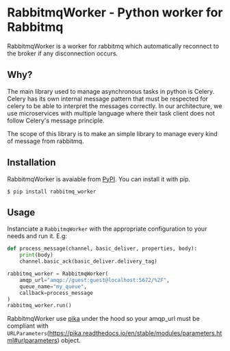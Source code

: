 # RabbitmqWorker - Python worker for Rabbitmq

RabbitmqWorker is a worker for rabbitmq which automatically reconnect to the broker if any disconnection occurs.

## Why?

The main library used to manage asynchronous tasks in python is Celery. Celery has its own internal message pattern that must be respected for celery to be able to interpret the messages correctly. In our architecture, we use microservices with multiple language where their task client does not follow Celery's message principle. 

The scope of this library is to make an simple library to manage every kind of message from rabbitmq.

## Installation

RabbitmqWorker is avaiable from [PyPI](https://pypi.python.org/). You can install it with pip.
```
$ pip install rabbitmq_worker
```

## Usage

Instanciate a `RabbitmqWorker` with the appropriate configuration to your needs and run it. E.g:
```python
def process_message(channel, basic_deliver, properties, body):
    print(body)
    channel.basic_ack(basic_deliver.delivery_tag)

rabbitmq_worker = RabbitmqWorker(
    amqp_url="amqp://guest:guest@localhost:5672/%2F",
    queue_name="my_queue",
    callback=process_message
)
rabbitmq_worker.run()
```

RabbitmqWorker use [pika](https://pika.readthedocs.io/en/stable/) under the hood so your amqp_url must be compliant with `URLParameters`(https://pika.readthedocs.io/en/stable/modules/parameters.html#urlparameters) object.
